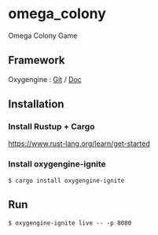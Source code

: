 # omega_colony
Omega Colony Game 

## Framework

Oxygengine :
[Git](https://github.com/PsichiX/Oxygengine) /
[Doc](https://docs.rs/oxygengine/)

## Installation

### Install Rustup + Cargo
https://www.rust-lang.org/learn/get-started

### Install oxygengine-ignite
	$ cargo install oxygengine-ignite

## Run
	$ oxygengine-ignite live -- -p 8080
